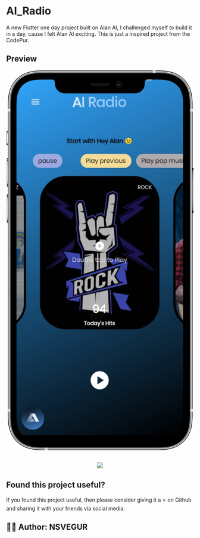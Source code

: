 # AI_Radio

A new Flutter one day project built on Alan AI, I challenged myself to build it in a day, cause I felt Alan AI exciting.
This is just a inspired project from the CodePur.

## Preview

<p align="center">
    <img src="assets/ai_radio.png"  width="800" alt="Alan AI Radio App">
</p>


## 
<p align="center">
<a href="https://drive.google.com/file/d/1Es8OkXdTKI1QXLVAR7Kg6-J_u-SNCKQ5/view?usp=sharing"><img src="https://img.buymeacoffee.com/button-api/?text=Download Apk &emoji= 📻&button_colour=225496&font_colour=000000&font_family=Poppins&outline_colour=000000&coffee_colour=000000"></a>
</p>



## Found this project useful?

If you found this project useful, then please consider giving it a :star: on Github and sharing it with your friends via social media.


## ✍🏽 Author: NSVEGUR